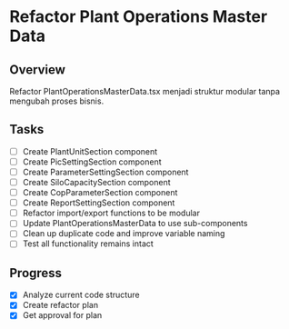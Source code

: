 # Refactor Plant Operations Master Data

## Overview

Refactor PlantOperationsMasterData.tsx menjadi struktur modular tanpa mengubah proses bisnis.

## Tasks

- [ ] Create PlantUnitSection component
- [ ] Create PicSettingSection component
- [ ] Create ParameterSettingSection component
- [ ] Create SiloCapacitySection component
- [ ] Create CopParameterSection component
- [ ] Create ReportSettingSection component
- [ ] Refactor import/export functions to be modular
- [ ] Update PlantOperationsMasterData to use sub-components
- [ ] Clean up duplicate code and improve variable naming
- [ ] Test all functionality remains intact

## Progress

- [x] Analyze current code structure
- [x] Create refactor plan
- [x] Get approval for plan
